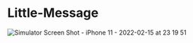 # Little-Message
![Simulator Screen Shot - iPhone 11 - 2022-02-15 at 23 19 51](https://user-images.githubusercontent.com/84661825/154125523-6c2545a6-dc1e-4296-9df6-cca9ee38490e.png)
